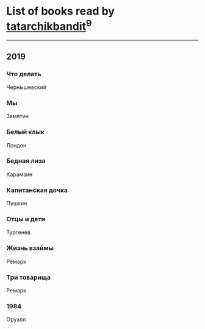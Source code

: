# List of books read by [tatarchikbandit](http://vk.com/id104025550)<sup>9</sup>
---

## 2019

### Что делать
Чернышевский


### Мы
Замятин


### Белый клык
Лондон


### Бедная лиза
Карамзин


### Капитанская дочка
Пушкин


### Отцы и дети
Тургенев


### Жизнь взаймы
Ремарк


### Три товарища
Ремарк


### 1984
Оруэлл



